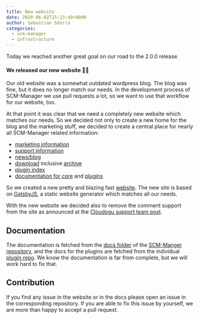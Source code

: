 ```yaml
---
title: New website
date: 2020-06-02T15:23:49+0000
author: Sebastian Sdorra
categories:
  - scm-manager
  - infrastructure
---
```

Today we reached another great goal on our road to the 2.0.0 release.

#### We released our new website 🎉🥳

Our old website was a somewhat outdated wordpress blog.
The blog was fine, but it does no longer match our needs.
In the development process of SCM-Manager we use pull requests a lot, so we want to use that workflow for our website, too.

At that point it was clear that we need a completely new website which matches our needs.
So we decided not only to create a new home for the blog and the marketing stuff, we decided to create a central place for nearly all SCM-Manager related information:

* [marketing information](/)
* [support information](/support/)
* [news/blog](/blog/)
* [download](/download/) inclusive [archive](/download/archive/)
* [plugin index](/plugins/)
* [documentation for core](/docs/) and [plugins](/plugins/)

So we created a new pretty and blazing fast [website](https://github.com/scm-manager/website).
The new site is based on [GatsbyJS](https://www.gatsbyjs.org/), a static website generator which matches all our needs.

With the new website we decided also to remove the comment support from the site as announced at the [Cloudogu support team
 post](/blog/posts/2019-07-30-cloudogu-support-team).

## Documentation

The documentation is fetched from the [docs folder](https://github.com/scm-manager/scm-manager/tree/develop/docs/) of the [SCM-Manger repository](https://github.com/scm-manager/scm-manager), and the docs for the plugins are fetched from the individual [plugin repo](https://github.com/scm-manager?q=plugin).
We know the documentation is far from complete, but we will work hard to fix that.

## Contribution

If you find any issue in the website or in the docs please open an issue in the corresponding repository.
If you are able to fix this issue by yourself, we are more than happy to accept a pull request.
